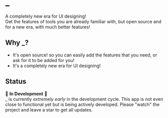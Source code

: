 # _

A completely new era for UI designing!  
Get the features of tools you are already familiar with, but open source and for a new era, with much better features!

## Why _?

* It's open source! so you can easily add the features that you need, or ask for it to be added for you!
* It's a completely new era for UI designing!

## Status

:construction: **In Development** :construction:  
_ is currently *extremely early* in the development cycle. This app is not even close to functional yet but is being actively developed. Please "watch" the project and leave a star to get all updates.
